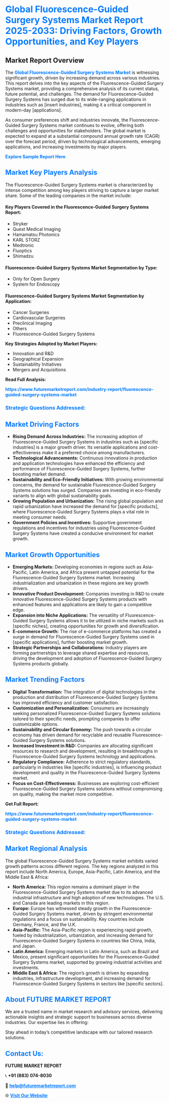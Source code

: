 <h1 style="color: #007BFF;">Global Fluorescence-Guided Surgery Systems Market Report 2025-2033: Driving Factors, Growth Opportunities, and Key Players</h1>

<section id="overview">
<h2>Market Report Overview</h2>
<p>The <a href="https://www.futuremarketreport.com/industry-report/fluorescence-guided-surgery-systems-market" style="color: #007BFF; text-decoration: none;"><strong>Global Fluorescence-Guided Surgery Systems Market</strong></a> is witnessing significant growth, driven by increasing demand across various industries. This report delves into the key aspects of the Fluorescence-Guided Surgery Systems market, providing a comprehensive analysis of its current status, future potential, and challenges. The demand for Fluorescence-Guided Surgery Systems has surged due to its wide-ranging applications in industries such as [insert industries], making it a critical component in modern-day [applications].</p>
<p>As consumer preferences shift and industries innovate, the Fluorescence-Guided Surgery Systems market continues to evolve, offering both challenges and opportunities for stakeholders. The global market is expected to expand at a substantial compound annual growth rate (CAGR) over the forecast period, driven by technological advancements, emerging applications, and increasing investments by major players.</p>
</section>

<section id="overview">
<p><a href="https://www.futuremarketreport.com/request-sample/reportId=123335" style="color: #007BFF; text-decoration: none;"><strong>Explore Sample Report Here</strong></a></p>
</section>

<section id="key-players">
<h2 style="color: #007BFF;">Market Key Players Analysis</h2>
<p>The Fluorescence-Guided Surgery Systems market is characterized by intense competition among key players striving to capture a larger market share. Some of the leading companies in the market include:</p>
<h4>Key Players Covered in the Fluorescence-Guided Surgery Systems Report:</h4>
<ul><li>Stryker</li><li>Quest Medical Imaging</li><li>Hamamatsu Photonics</li><li>KARL STORZ</li><li>Medtronic</li><li>Fluoptics</li><li>Shimadzu</li></ul>
<h4>Fluorescence-Guided Surgery Systems Market Segmentation by Type:</h4>
<ul><li>Only for Open Surgery</li><li>System for Endoscopy</li></ul>

<h4>Fluorescence-Guided Surgery Systems Market Segmentation by Application:</h4>
<ul><li>Cancer Surgeries</li><li>Cardiovascular Surgeries</li><li>Preclinical Imaging</li><li>Others</li><li>Fluorescence-Guided Surgery Systems</li></ul>
<p><strong>Key Strategies Adopted by Market Players:</strong></p>
<ul>
<li>Innovation and R&D</li>
<li>Geographical Expansion</li>
<li>Sustainability Initiatives</li>
<li>Mergers and Acquisitions</li>
</ul>
</section>

<section>
<p><strong>Read Full Analysis: </strong></p><a href="https://www.futuremarketreport.com/industry-report/fluorescence-guided-surgery-systems-market" style="color: #007BFF; text-decoration: none;"><strong>https://www.futuremarketreport.com/industry-report/fluorescence-guided-surgery-systems-market</strong></a>
<h3 style="color: #007BFF;">Strategic Questions Addressed:</h3>
</section>

<section id="driving-factors">
<h2 style="color: #007BFF;">Market Driving Factors</h2>
<ul>
<li><strong>Rising Demand Across Industries:</strong> The increasing adoption of Fluorescence-Guided Surgery Systems in industries such as [specific industries] is a major growth driver. Its versatile applications and cost-effectiveness make it a preferred choice among manufacturers.</li>
<li><strong>Technological Advancements:</strong> Continuous innovations in production and application technologies have enhanced the efficiency and performance of Fluorescence-Guided Surgery Systems, further boosting market demand.</li>
<li><strong>Sustainability and Eco-Friendly Initiatives:</strong> With growing environmental concerns, the demand for sustainable Fluorescence-Guided Surgery Systems solutions has surged. Companies are investing in eco-friendly variants to align with global sustainability goals.</li>
<li><strong>Growing Population and Urbanization:</strong> The rising global population and rapid urbanization have increased the demand for [specific products], where Fluorescence-Guided Surgery Systems plays a vital role in meeting consumer needs.</li>
<li><strong>Government Policies and Incentives:</strong> Supportive government regulations and incentives for industries using Fluorescence-Guided Surgery Systems have created a conducive environment for market growth.</li>
</ul>
</section>

<section id="growth-opportunities">
<h2 style="color: #007BFF;">Market Growth Opportunities</h2>
<ul>
<li><strong>Emerging Markets:</strong> Developing economies in regions such as Asia-Pacific, Latin America, and Africa present untapped potential for the Fluorescence-Guided Surgery Systems market. Increasing industrialization and urbanization in these regions are key growth drivers.</li>
<li><strong>Innovative Product Development:</strong> Companies investing in R&D to create innovative Fluorescence-Guided Surgery Systems products with enhanced features and applications are likely to gain a competitive edge.</li>
<li><strong>Expansion into Niche Applications:</strong> The versatility of Fluorescence-Guided Surgery Systems allows it to be utilized in niche markets such as [specific niches], creating opportunities for growth and diversification.</li>
<li><strong>E-commerce Growth:</strong> The rise of e-commerce platforms has created a surge in demand for Fluorescence-Guided Surgery Systems used in [specific applications], further boosting market growth.</li>
<li><strong>Strategic Partnerships and Collaborations:</strong> Industry players are forming partnerships to leverage shared expertise and resources, driving the development and adoption of Fluorescence-Guided Surgery Systems products globally.</li>
</ul>
</section>

<section id="trending-factors">
<h2 style="color: #007BFF;">Market Trending Factors</h2>
<ul>
<li><strong>Digital Transformation:</strong> The integration of digital technologies in the production and distribution of Fluorescence-Guided Surgery Systems has improved efficiency and customer satisfaction.</li>
<li><strong>Customization and Personalization:</strong> Consumers are increasingly seeking personalized Fluorescence-Guided Surgery Systems solutions tailored to their specific needs, prompting companies to offer customizable options.</li>
<li><strong>Sustainability and Circular Economy:</strong> The push towards a circular economy has driven demand for recyclable and reusable Fluorescence-Guided Surgery Systems solutions.</li>
<li><strong>Increased Investment in R&D:</strong> Companies are allocating significant resources to research and development, resulting in breakthroughs in Fluorescence-Guided Surgery Systems technology and applications.</li>
<li><strong>Regulatory Compliance:</strong> Adherence to strict regulatory standards, particularly in industries like [specific industries], is influencing product development and quality in the Fluorescence-Guided Surgery Systems market.</li>
<li><strong>Focus on Cost-Effectiveness:</strong> Businesses are exploring cost-efficient Fluorescence-Guided Surgery Systems solutions without compromising on quality, making the market more competitive.</li>
</ul>
</section>

<section>
<p><strong>Get Full Report: </strong></p><a href="https://www.futuremarketreport.com/industry-report/fluorescence-guided-surgery-systems-market" style="color: #007BFF; text-decoration: none;"><strong>https://www.futuremarketreport.com/industry-report/fluorescence-guided-surgery-systems-market</strong></a>
<h3 style="color: #007BFF;">Strategic Questions Addressed:</h3>
</section>


<section id="regional-analysis">
<h2 style="color: #007BFF;">Market Regional Analysis</h2>
<p>The global Fluorescence-Guided Surgery Systems market exhibits varied growth patterns across different regions. The key regions analyzed in this report include North America, Europe, Asia-Pacific, Latin America, and the Middle East & Africa:</p>
<ul>
<li><strong>North America:</strong> This region remains a dominant player in the Fluorescence-Guided Surgery Systems market due to its advanced industrial infrastructure and high adoption of new technologies. The U.S. and Canada are leading markets in this region.</li>
<li><strong>Europe:</strong> Europe has witnessed steady growth in the Fluorescence-Guided Surgery Systems market, driven by stringent environmental regulations and a focus on sustainability. Key countries include Germany, France, and the U.K.</li>
<li><strong>Asia-Pacific:</strong> The Asia-Pacific region is experiencing rapid growth, fueled by industrialization, urbanization, and increasing demand for Fluorescence-Guided Surgery Systems in countries like China, India, and Japan.</li>
<li><strong>Latin America:</strong> Emerging markets in Latin America, such as Brazil and Mexico, present significant opportunities for the Fluorescence-Guided Surgery Systems market, supported by growing industrial activities and investments.</li>
<li><strong>Middle East & Africa:</strong> The region’s growth is driven by expanding industries, infrastructure development, and increasing demand for Fluorescence-Guided Surgery Systems in sectors like [specific sectors].</li>
</ul>
</section>

<footer>
<h2 style="color: #007BFF;">About FUTURE MARKET REPORT</h2>
<p>We are a trusted name in market research and advisory services, delivering actionable insights and strategic support to businesses across diverse industries. Our expertise lies in offering:</p>

<p>Stay ahead in today’s competitive landscape with our tailored research solutions.</p>

<h2 style="color: #007BFF;">Contact Us:</h2>
<p><strong>FUTURE MARKET REPORT</strong></p>
<p>📞 <strong>+91 (883) 074-8030</strong></p>
<p>📧 <strong><a href="mailto:help@futuremarketreport.com" style="color: #007BFF;">help@futuremarketreport.com</a></strong></p>
<p>🌐 <strong><a href="https://www.futuremarketreport.com/" style="color: #007BFF;">Visit Our Website</a></strong></p>
</footer>